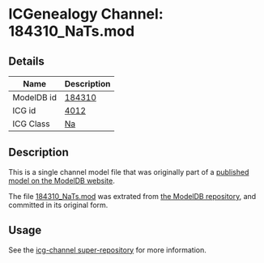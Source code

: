 # ICGenealogy Channel: 184310\_NaTs.mod

## Details

Name | Description
---- | -----------
ModelDB id | [184310](http://senselab.med.yale.edu/ModelDB/ShowModel.cshtml?model=184310)
ICG id | [4012](http://icg.neurotheory.ox.ac.uk/channels/2/4012)
ICG Class | [Na](http://icg.neurotheory.ox.ac.uk/channels/2)

## Description

This is a single channel model file that was originally part of a [published model on the ModelDB website](http://senselab.med.yale.edu/mModelDB/ShowModel.cshtml?model=184310).

The file [184310\_NaTs.mod](184310_NaTs.mod) was extrated from [the ModelDB repository](http://senselab.med.yale.edu/ModelDB/ShowModel.cshtml?model=184310), and committed in its original form.

## Usage

See the [icg-channel super-repository](https://github.com/icgenealogy/icg-channels) for more information.